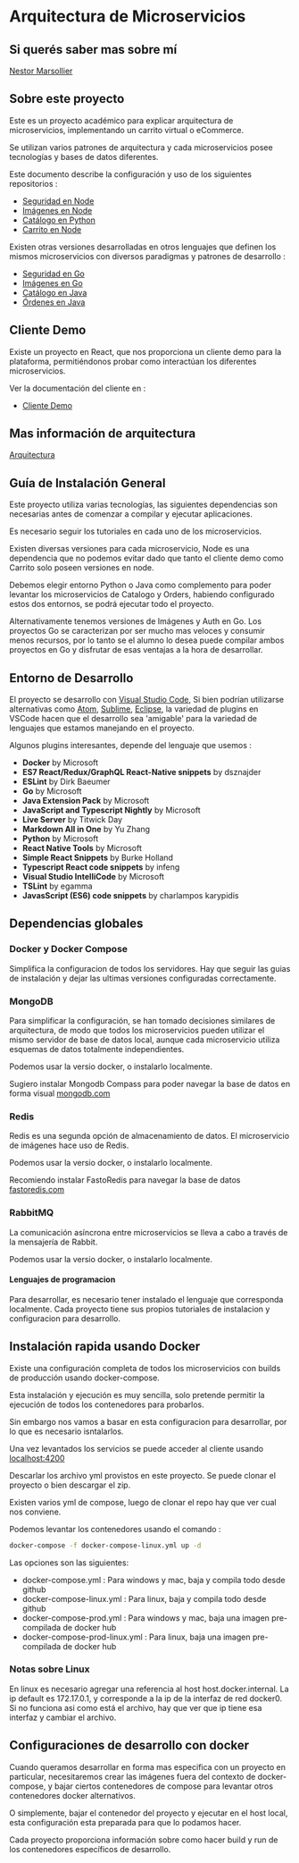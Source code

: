 # Arquitectura de Microservicios

## Si querés saber mas sobre mí

[Nestor Marsollier](https://github.com/nmarsollier/profile)

## Sobre este proyecto

Este es un proyecto académico para explicar arquitectura de microservicios, implementando un carrito virtual o eCommerce.

Se utilizan varios patrones de arquitectura y cada microservicios posee tecnologías y bases de datos diferentes.

Este documento describe la configuración y uso de los siguientes repositorios :

- [Seguridad en Node](https://github.com/nmarsollier/ecommerce_auth_node)
- [Imágenes en Node](https://github.com/nmarsollier/ecommerce_image_node)
- [Catálogo en Python](https://github.com/nmarsollier/ecommerce_catalog_python)
- [Carrito en Node](https://github.com/nmarsollier/ecommerce_cart_node)

Existen otras versiones desarrolladas en otros lenguajes que definen los mismos microservicios con diversos paradigmas y patrones de desarrollo :

- [Seguridad en Go](https://github.com/nmarsollier/authgo)
- [Imágenes en Go](https://github.com/nmarsollier/imagego)
- [Catálogo en Java](https://github.com/nmarsollier/ecommerce_catalog_java)
- [Órdenes en Java](https://github.com/nmarsollier/ecommerce_order_java)

## Cliente Demo

Existe un proyecto en React, que nos proporciona un cliente demo para la plataforma, permitiéndonos probar como interactúan los diferentes microservicios.

Ver la documentación del cliente en :

- [Cliente Demo](https://github.com/nmarsollier/ecommerce_api_client_react)

## Mas información de arquitectura

[Arquitectura](ARCHITECTURE.md)

## Guía de Instalación General

Este proyecto utiliza varias tecnologías, las siguientes dependencias son necesarias antes de comenzar a compilar y ejecutar aplicaciones.

Es necesario seguir los tutoriales en cada uno de los microservicios.

Existen diversas versiones para cada microservicio, Node es una dependencia que no podemos evitar dado que tanto el cliente demo como Carrito solo poseen versiones en node.

Debemos elegir entorno Python o Java como complemento para poder levantar los microservicios de Catalogo y Orders, habiendo configurado estos dos entornos, se podrá ejecutar todo el proyecto.

Alternativamente tenemos versiones de Imágenes y Auth en Go. Los proyectos Go se caracterizan por ser mucho mas veloces y consumir menos recursos, por lo tanto se el alumno lo desea puede compilar ambos proyectos en Go y disfrutar de esas ventajas a la hora de desarrollar.

## Entorno de Desarrollo

El proyecto se desarrollo con [Visual Studio Code](https://code.visualstudio.com/download), Si bien podrían utilizarse alternativas como [Atom](https://atom.io/), [Sublime](https://www.sublimetext.com/download), [Eclipse](http://www.eclipse.org/downloads/), la variedad de plugins en VSCode hacen que el desarrollo sea 'amigable' para la variedad de lenguajes que estamos manejando en el proyecto.

Algunos plugins interesantes, depende del lenguaje que usemos :

- __Docker__ by Microsoft
- __ES7 React/Redux/GraphQL React-Native snippets__ by dsznajder
- __ESLint__ by Dirk Baeumer
- __Go__ by Microsoft
- __Java Extension Pack__ by Microsoft 
- __JavaScript and Typescript Nightly__ by Microsoft
- __Live Server__ by Titwick Day
- __Markdown All in One__ by Yu Zhang
- __Python__ by Microsoft
- __React Native Tools__ by Microsoft
- __Simple React Snippets__ by Burke Holland
- __Typescript React code snippets__ by infeng
- __Visual Studio IntelliCode__ by Microsoft
- __TSLint__ by egamma
- __JavasScript (ES6) code snippets__ by charlampos karypidis


## Dependencias globales

### Docker y Docker Compose

Simplifica la configuracion de todos los servidores. Hay que seguir las guias de instalación y dejar las ultimas versiones configuradas correctamente.

### MongoDB

Para simplificar la configuración, se han tomado decisiones similares de arquitectura, de modo que todos los microservicios pueden utilizar el mismo servidor de base de datos local, aunque cada microservicio utiliza esquemas de datos totalmente independientes.

Podemos usar la versio docker, o instalarlo localmente.

Sugiero instalar Mongodb Compass para poder navegar la base de datos en forma visual [mongodb.com](https://www.mongodb.com/products/compass)

### Redis

Redis es una segunda opción de almacenamiento de datos. El microservicio de imágenes hace uso de Redis.

Podemos usar la versio docker, o instalarlo localmente.

Recomiendo instalar FastoRedis para navegar la base de datos [fastoredis.com](https://fastoredis.com/)

### RabbitMQ

La comunicación asíncrona entre microservicios se lleva a cabo a través de la mensajería de Rabbit.

Podemos usar la versio docker, o instalarlo localmente.

#### Lenguajes de programacion

Para desarrollar, es necesario tener instalado el lenguaje que corresponda localmente. 
Cada proyecto tiene sus propios tutoriales de instalacion y configuracion para desarrollo.

## Instalación rapida usando Docker

Existe una configuración completa de todos los microservicios con builds de producción usando docker-compose.

Esta instalación y ejecución es muy sencilla, solo pretende permitir la ejecución de todos los contenedores para probarlos.

Sin embargo nos vamos a basar en esta configuracion para desarrollar, por lo que es necesario isntalarlos.

Una vez levantados los servicios se puede acceder al cliente usando [localhost:4200](http://localhost:4200)

Descarlar los archivo yml provistos en este proyecto. Se puede clonar el proyecto o bien descargar el zip.


Existen varios yml de compose, luego de clonar el repo hay que ver cual nos conviene.

Podemos levantar los contenedores usando el comando :

```bash
docker-compose -f docker-compose-linux.yml up -d
```

Las opciones son las siguientes:

- docker-compose.yml : Para windows y mac, baja y compila todo desde github
- docker-compose-linux.yml : Para linux, baja y compila todo desde github
- docker-compose-prod.yml : Para windows y mac, baja una imagen pre-compilada de docker hub
- docker-compose-prod-linux.yml : Para linux, baja una imagen pre-compilada de docker hub

### Notas sobre Linux

En linux es necesario agregar una referencia al host host.docker.internal.
La ip default es 172.17.0.1, y corresponde a la ip de la interfaz de red docker0.
Si no funciona asi como está el archivo, hay que ver que ip tiene esa interfaz y cambiar el archivo.

## Configuraciones de desarrollo con docker

Cuando queramos desarrollar en forma mas especifica con un proyecto en particular, necesitaremos crear las imágenes fuera del contexto de docker-compose, y bajar ciertos contenedores de compose para levantar otros contenedores docker alternativos.

O simplemente, bajar el contenedor del proyecto y ejecutar en el host local, esta configuración esta preparada para que lo podamos hacer.

Cada proyecto proporciona información sobre como hacer build y run de los contenedores específicos de desarrollo.
